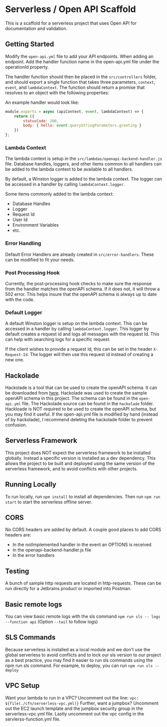 # Serverless / Open API Scaffold

This is a scaffold for a serverless project that uses Open API for documentation and validation.

## Getting Started
Modify the `open-api.yml` file to add your API endpoints. When adding an endpoint. Add the handler function name in the open-api.yml file under the operationId property.  

The handler function should then be placed in the `src/controllers` folder, and should export a single function that takes three parameters, `context`, `event`, and `lambdaContext`. The function should return a promise that resolves to an object with the following properties:

An example handler would look like:
```javascript
module.exports = async (apiContext, event, lambdaContext) => {
    return ({
        statusCode: 200,
        body: { hello: event.queryStringParameters.greeting }
    })
};
```

### Lambda Context
The lambda context is setup in the `src/lambdas/openapi-backend-handler.js` file.
Database handles, loggers, and other items common to all handlers can be added to the lambda context to be available to all handlers.

By default, a Winston logger is added to the lambda context. The logger can be accessed in a handler by calling `lambdaContext.logger`.

Some items commonly added to the lambda context:
 - Database Handles
 - Logger
 - Request Id
 - User Id
 - Environment Variables
 - etc.

### Error Handling

Default Error Handlers are already created in `src/error-handlers`. These can be modified to fit your needs.

### Post Processing Hook
Currently, the post-processing hook checks to make sure the response from the handler matches the openAPI schema. 
If it does not, it will throw a 502 error. This helps insure that the openAPI schema is always up to date with the code.

### Default Logger
A default Winston logger is setup on the lambda context. This can be accessed in a handler by calling `lambdaContext.logger`.
This logger by default creates a request id and logs all messages with the request Id. This can help with searching logs for a specific request.

If the client wishes to provide a request Id, this can be set in the header `X-Request-Id`. The logger will then use this request id instead of creating a new one.

## Hackolade
Hackolade is a tool that can be used to create the openAPI schema. It can be downloaded from [here](https://hackolade.com/).
Hackolade was used to create the sample openAPI schema in this project. The schema can be found in the `open-api.yml` file.
The Hackolade source can be found in the `hackolade` folder. Hackloade is NOT required to be used to create the openAPI schema, but you may find it useful.
If the open-api.yml file is modified by hand (instead of by hackolade), I recommend deleting the hackolade folder to prevent confusion.

## Serverless Framework
This project does NOT expect the serverless framework to be installed globally. Instead a specific version is installed as a dev dependency.
This allows the project to be built and deployed using the same version of the serverless framework, and to avoid conflicts with other projects.

## Running Locally
To run locally, run `npm install` to install all dependencies. Then run `npm run start` to start the serverless offline server.

## CORS
No CORS headers are added by default. A couple good places to add CORS headers are:
 - In the notImplemented handler in the event an OPTIONS is received
 - In the openapi-backend-handler.js file
 - In the error handlers

## Testing
A bunch of sample http requests are located in http-requests. These can be run directly for a Jetbrains product or imported into Postman.

## Basic remote logs
You can view basic remote logs with the sls command `npm run sls -- logs --function api` (Option `--tail` to follow logs)

## SLS Commands
Because serverless is installed as a local module and we don't use the global serverless to avoid conflicts and to lock our sls version to our project as a best practice,
you may find it easier to run sls commands using the npm run sls command. For example, to deploy, you can run `npm run sls -- deploy`

## VPC Setup
Want your lambda to run in a VPC? Uncomment out the line:
`vpc: ${file(./cfn/serverless-vpc.yml)}`
Further, want a jumpbox? Uncomment out the EC2 launch template and the jumpbox security group in the serverless-vpc.yml file.
Lastly uncomment out the vpc config in the servlerss-function.yml file.
